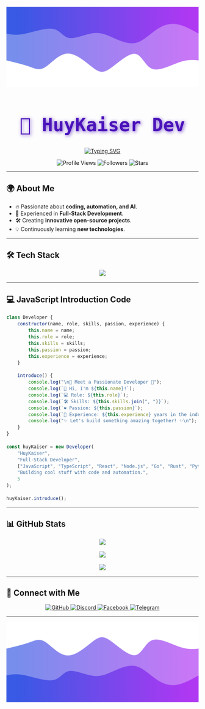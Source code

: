 ![Header](./header.png)

<h1 align="center" style="color:#4A12BA; font-size: 3rem; font-family: 'JetBrains Mono', monospace; text-shadow: 2px 2px 10px rgba(74,18,186,0.7);">🚀 HuyKaiser Dev</h1>
<p align="center">
    <a href="https://github.com/hksvn">
        <img src="https://readme-typing-svg.herokuapp.com?font=JetBrains+Mono&weight=700&pause=1000&color=4A12BA&center=true&vCenter=true&width=650&lines=Full-Stack+Developer;Open-Source+Enthusiast;Building+cool+stuff+with+code" alt="Typing SVG" />
    </a>
</p>

<p align="center">
  <img src="https://komarev.com/ghpvc/?username=hksvn&color=blueviolet&style=for-the-badge" alt="Profile Views"/>
  <img src="https://img.shields.io/github/followers/hksvn?color=4a12ba&style=for-the-badge&logo=github&label=Followers" alt="Followers"/>
  <img src="https://img.shields.io/github/stars/hksvn?color=f429ff&style=for-the-badge&logo=github&label=Stars" alt="Stars"/>
</p>

---

## 🌍 About Me
- 🔥 Passionate about **coding, automation, and AI**.
- 🚀 Experienced in **Full-Stack Development**.
- 🛠 Creating **innovative open-source projects**.
- 💡 Continuously learning **new technologies**.

---

## 🛠 Tech Stack
<p align="center">
    <img src="https://skillicons.dev/icons?i=python,typescript,react,nextjs,nodejs,html,css,go,rust,c,cpp,php,java,javascript,docker,mysql,postgres,mongodb,linux,git,swift,kotlin,aws,azure,redis,graphql,cs,ruby,perl,scala,dart,flutter,vue,svelte,angular,redux,tailwind,bootstrap,terraform,kubernetes,gcp,solidity,threejs,fastapi,express,netlify,vercel,supabase,astro,nuxt,remix" />
</p>

---
## 💻 JavaScript Introduction Code
```javascript
class Developer {
    constructor(name, role, skills, passion, experience) {
        this.name = name;
        this.role = role;
        this.skills = skills;
        this.passion = passion;
        this.experience = experience;
    }

    introduce() {
        console.log("\n🚀 Meet a Passionate Developer 🚀");
        console.log(`👋 Hi, I'm ${this.name}!`);
        console.log(`💻 Role: ${this.role}`);
        console.log(`🛠️ Skills: ${this.skills.join(", ")}`);
        console.log(`❤️ Passion: ${this.passion}`);
        console.log(`📆 Experience: ${this.experience} years in the industry.`);
        console.log("✨ Let's build something amazing together! ✨\n");
    }
}

const huyKaiser = new Developer(
    "HuyKaiser", 
    "Full-Stack Developer", 
    ["JavaScript", "TypeScript", "React", "Node.js", "Go", "Rust", "Python", "C++", "Kotlin", "Swift", "AWS", "Azure", "Redis", "GraphQL", "PHP", "FastAPI", "Express.js"],
    "Building cool stuff with code and automation.",
    5 
);

huyKaiser.introduce();
```
---

## 📊 GitHub Stats
<p align="center">
  <img src="https://github-readme-stats.vercel.app/api/?username=hksvn&title_color=4A12BA&text_color=9f9f9f&show_icons=true&bg_color=00000000&hide_border=true&icon_color=4A12BA&hide_title=true&count_private=true" />
</p>

<p align="center">
  <img src="https://github-readme-streak-stats.herokuapp.com?user=hksvn&theme=tokyonight&hide_border=true&locale=vi&short_numbers=true"/>
</p>

<p align="center">
  <img src="https://github-readme-stats.vercel.app/api/top-langs/?username=hksvn&layout=compact&langs_count=15&title_color=4A12BA&text_color=9f9f9f&bg_color=00000000&hide_border=true" />
</p>

---

## 🚀 Connect with Me
<p align="center">
  <a href="https://github.com/hksvn">
    <img src="https://img.shields.io/badge/GitHub-000?style=for-the-badge&logo=github" alt="GitHub" />
  </a>
  <a href="https://discord.gg/vzh.nvhx">
    <img src="https://img.shields.io/badge/Discord-7289da?style=for-the-badge&logo=discord" alt="Discord" />
  </a>
  <a href="https://web.facebook.com/HuyKaiser.profile?_rdc=1&_rdr">
    <img src="https://img.shields.io/badge/Facebook-1877F2?style=for-the-badge&logo=facebook&logoColor=white" alt="Facebook" />
  </a>
  <a href="https://t.me/huykaiserOwO">
    <img src="https://img.shields.io/badge/Telegram-26A5E4?style=for-the-badge&logo=telegram&logoColor=white" alt="Telegram" />
  </a>
</p>

---
![Footer](./footer.png)
